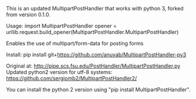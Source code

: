 This is an updated MultipartPostHandler that works with python 3, forked from
version 0.1.0.

Usage:
import MultipartPostHandler
opener = urllib.request.build_opener(MultipartPostHandler.MultipartPostHandler)

Enables the use of multipart/form-data for posting forms

Install: pip install git+https://github.com/anuvab/MultipartPostHandler-py3

Original at: http://pipe.scs.fsu.edu/PostHandler/MultipartPostHandler.py
Updated python2 version for utf-8 systems: https://github.com/sergiomb2/MultipartPostHandler2/

You can install the python 2 version using "pip install MultipartPostHandler".
